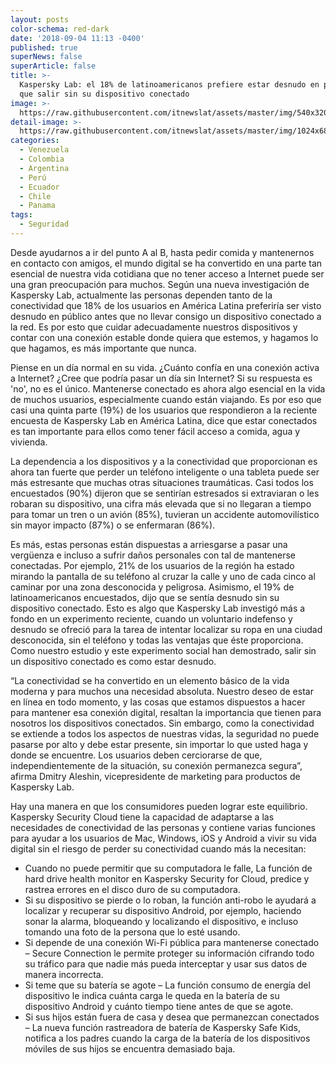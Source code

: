 ```yaml
---
layout: posts
color-schema: red-dark
date: '2018-09-04 11:13 -0400'
published: true
superNews: false
superArticle: false
title: >-
  Kaspersky Lab: el 18% de latinoamericanos prefiere estar desnudo en público
  que salir sin su dispositivo conectado
image: >-
  https://raw.githubusercontent.com/itnewslat/assets/master/img/540x320/Transeuntes-p.jpg
detail-image: >-
  https://raw.githubusercontent.com/itnewslat/assets/master/img/1024x680/Transeuntes-g.jpg
categories:
  - Venezuela
  - Colombia
  - Argentina
  - Perú
  - Ecuador
  - Chile
  - Panama
tags:
  - Seguridad
---
```

        
Desde ayudarnos a ir del punto A al B, hasta pedir comida y mantenernos en contacto con amigos, el mundo digital se ha convertido en una parte tan esencial de nuestra vida cotidiana que no tener acceso a Internet puede ser una gran preocupación para muchos. Según una nueva investigación de Kaspersky Lab, actualmente las personas dependen tanto de la conectividad que 18% de los usuarios en América Latina preferiría ser visto desnudo en público antes que no llevar consigo un dispositivo conectado a la red. Es por esto que cuidar adecuadamente nuestros dispositivos y contar con una conexión estable donde quiera que estemos, y hagamos lo que hagamos, es más importante que nunca.

Piense en un día normal en su vida. ¿Cuánto confía en una conexión activa a Internet? ¿Cree que podría pasar un día sin Internet? Si su respuesta es 'no', no es el único. Mantenerse conectado es ahora algo esencial en la vida de muchos usuarios, especialmente cuando están viajando. Es por eso que casi una quinta parte (19%) de los usuarios que respondieron a la reciente encuesta de Kaspersky Lab en América Latina, dice que estar conectados es tan importante para ellos como tener fácil acceso a comida, agua y vivienda.

La dependencia a los dispositivos y a la conectividad que proporcionan es ahora tan fuerte que perder un teléfono inteligente o una tableta puede ser más estresante que muchas otras situaciones traumáticas. Casi todos los encuestados (90%) dijeron que se sentirían estresados si extraviaran o les robaran su dispositivo, una cifra más elevada que si no llegaran a tiempo para tomar un tren o un avión (85%), tuvieran un accidente automovilístico sin mayor impacto (87%) o se enfermaran (86%).

Es más, estas personas están dispuestas a arriesgarse a pasar una vergüenza e incluso a sufrir daños personales con tal de mantenerse conectadas. Por ejemplo, 21% de los usuarios de la región ha estado mirando la pantalla de su teléfono al cruzar la calle y uno de cada cinco al caminar por una zona desconocida y peligrosa. Asimismo, el 19% de latinoamericanos encuestados, dijo que se sentía desnudo sin su dispositivo conectado. Esto es algo que Kaspersky Lab investigó más a fondo en un experimento reciente, cuando un voluntario indefenso y desnudo se ofreció para la tarea de intentar localizar su ropa en una ciudad desconocida, sin el teléfono y todas las ventajas que éste proporciona. Como nuestro estudio y este experimento social han demostrado, salir sin un dispositivo conectado es como estar desnudo.

“La conectividad se ha convertido en un elemento básico de la vida moderna y para muchos una necesidad absoluta. Nuestro deseo de estar en línea en todo momento, y las cosas que estamos dispuestos a hacer para mantener esa conexión digital, resaltan la importancia que tienen para nosotros los dispositivos conectados. Sin embargo, como la conectividad se extiende a todos los aspectos de nuestras vidas, la seguridad no puede pasarse por alto y debe estar presente, sin importar lo que usted haga y donde se encuentre. Los usuarios deben cerciorarse de que, independientemente de la situación, su conexión permanezca segura”, afirma Dmitry Aleshin, vicepresidente de marketing para productos de Kaspersky Lab.

Hay una manera en que los consumidores pueden lograr este equilibrio. Kaspersky Security Cloud tiene la capacidad de adaptarse a las necesidades de conectividad de las personas y contiene varias funciones para ayudar a los usuarios de Mac, Windows, iOS y Android a vivir su vida digital sin el riesgo de perder su conectividad cuando más la necesitan:

- Cuando no puede permitir que su computadora le falle, La función de hard drive health monitor en Kaspersky Security for Cloud, predice y rastrea errores en el disco duro de su computadora.
- Si su dispositivo se pierde o lo roban, la función anti-robo le ayudará a localizar y recuperar su dispositivo Android, por ejemplo, haciendo sonar la alarma, bloqueando y localizando el dispositivo, e incluso tomando una foto de la persona que lo esté usando.
- Si depende de una conexión Wi-Fi pública para mantenerse conectado – Secure Connection le permite proteger su información cifrando todo su tráfico para que nadie más pueda interceptar y usar sus datos de manera incorrecta.
- Si teme que su batería se agote – La función consumo de energía del dispositivo le indica cuánta carga le queda en la batería de su dispositivo Android y cuánto tiempo tiene antes de que se agote.
- Si sus hijos están fuera de casa y desea que permanezcan conectados – La nueva función rastreadora de batería de Kaspersky Safe Kids, notifica a los padres cuando la carga de la batería de los dispositivos móviles de sus hijos se encuentra demasiado baja.
